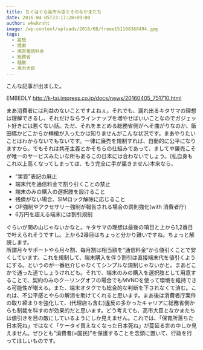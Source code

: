 ```yaml
---
title: ちぐはぐな高市大臣とそのなかまたち
date: 2016-04-05T23:17:28+09:00
author: wkwkrnht
image: /wp-content/uploads/2016/08/freee151108368494.jpg
tags:
  - 妄想
  - 提案
  - 携帯電話料金
  - 総務省
  - 騒動
  - 高市大臣
---
```

こんな記事が出ました。

EMBEDLY http://k-tai.impress.co.jp/docs/news/20160405_751710.html

まあ消費者には利益のないことですよねぇ。それでも、漏れ出るキタサマの理想は理解できるし、それだけならラインナップを増やせばいいことなのでガジェット好きには悪くない話。ただ、それをまとめる総務省側がへそ曲がりなのか、飯田橋かどこからか横槍が入ったかは知りませんがこんな状況です。まあやりたいことはわからないでもないです。一律に廉売を規制すれば、自動的に公平になりますから。でもそれは共産主義とかそちらの仕組みであって、ましてや廉売こそが唯一のサービスみたいな所もあるこの日本には合わないでしょう。(私自身もこれ以上高くなってしまっては、もう完全に手が届きません)本来なら、

  * ”実質”表記の廃止
  * 端末代を通信料金で割り引くことの禁止
  * 端末のみの購入の選択肢を設けること
  * 残債がない場合、SIMロック解除に応じること
  * OP強制やアクセサリー強制が報告される場合の罰則強化(with 消費者庁)
  * 6万円を超える端末には割引規制

ぐらいが関の山じゃないかなと。キタサマの理想は最後の項目と上から1,2番目で叶えられそうですし。上から2番目はちょっと分かり難いですね。ちょっと解説します。  
所謂月々サポートやら月々割、毎月割は相当額を”通信料金”から値引くことで安くしています。これを規制して、端末購入を伴う割引は直接端末代を値引くようにする。というのが一番厄介じゃなくてシンプルな規制じゃないかと。まあどこかで通った道でしょうけれども。それで、端末のみの購入を選択肢として用意することで、契約のみのクーリングオフの場合でもMVNOを使って環境を維持できる可能性が増える。また、端末オタクでも総合的な判断を下されなくて済む。これは、不公平感とやらの解消を助けてくれると思います。まあ後は消費者庁案件の取り締まりを強化して、(代理店も含む)違反の多かったキャリアに総務省側からも制裁を科すのが効果的だと思います。どう考えても、高市大臣となかまたちは値引きを目の敵にしているようにしか見えません。これでは、「保育所落ちた日本死ね」ではなく「ケータイ買えなくなった日本死ね」が蔓延る世の中しか見えません。ぜひとも”消費者(=国民)”を保護することを念頭に置いて、行政を行ってほしいものです。